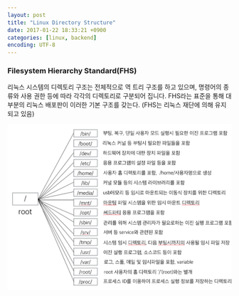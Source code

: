 ```yaml
---
layout: post
title: "Linux Directory Structure"
date: 2017-01-22 18:33:21 +0900
categories: [linux, backend]
encoding: UTF-8
---
```



### Filesystem Hierarchy Standard(FHS)

리눅스 시스템의 디렉토리 구조는 전체적으로 역 트리 구조를 하고 있으며, 명령어의 종류와 사용 권한 등에 따라 각각의 디렉토리로 구분되어 집니다. 
FHS라는 표준을 통해 대부분의 리눅스 배포판이 이러한 기본 구조를 갖는다. (FHS는 리눅스 재단에 의해 유지되고 있음)


![branch Image](https://raw.githubusercontent.com/lee-seul/lee-seul.github.com/master/static/img/_posts/linux_directory_structure.png)




<br/>
<br/>